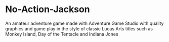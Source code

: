 # No-Action-Jackson
An amateur adventure game made with Adventure Game Studio with quality graphics and game play in the style of classic Lucas Arts titles such as Monkey Island, Day of the Tentacle and Indiana Jones
